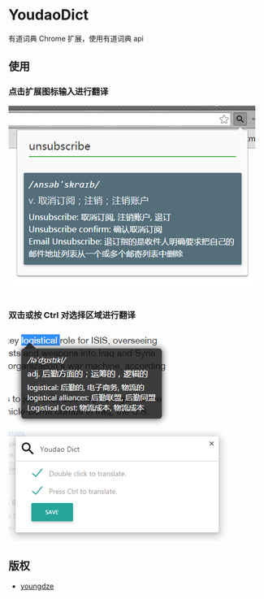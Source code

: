 # YoudaoDict
有道词典 Chrome 扩展，使用有道词典 api

## 使用

### 点击扩展图标输入进行翻译

![YoudaoDict Screenshot][2] &nbsp;&nbsp;&nbsp;&nbsp;

### 双击或按 Ctrl 对选择区域进行翻译

![YoudaoDict Screenshot][3] &nbsp;&nbsp;&nbsp;&nbsp;
![YoudaoDict Screenshot][4]

## 版权

* [youngdze][1]





[1]: https://github.com/youngdze
[2]: ./screenshot/youdao1.png
[3]: ./screenshot/youdao2.png
[4]: ./screenshot/youdao3.png